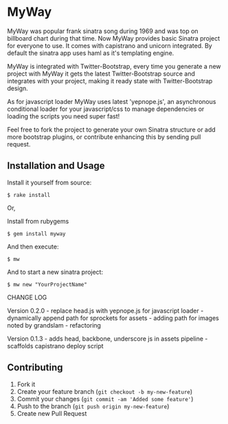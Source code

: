 # MyWay

MyWay was popular frank sinatra song during 1969 and was top on billboard chart during that time. Now MyWay
provides basic Sinatra project for everyone to use. It comes with capistrano and unicorn integrated. By
default the sinatra app uses haml as it's templating engine.

MyWay is integrated with Twitter-Bootstrap, every time you generate a new project with MyWay it gets the latest
Twitter-Bootstrap source and integrates with your project, making it ready state with Twitter-Bootstrap design.

As for javascript loader MyWay uses latest 'yepnope.js', an asynchronous conditional loader for your javascript/css to
manage dependencies or loading the scripts you need super fast!

Feel free to fork the project to generate your own Sinatra structure or add more bootstrap plugins, or contribute
enhancing this by sending pull request.

## Installation and Usage

Install it yourself from source:

    $ rake install

Or,

Install from rubygems

    $ gem install myway

And then execute:

    $ mw

And to start a new sinatra project:

    $ mw new "YourProjectName"


CHANGE LOG

Version 0.2.0
    - replace head.js with yepnope.js for javascript loader
    - dynamically append path for sprockets for assets
    - adding path for images noted by grandslam
    - refactoring

Version 0.1.3
    - adds head, backbone, underscore js in assets pipeline
    - scaffolds capistrano deploy script

## Contributing

1. Fork it
2. Create your feature branch (`git checkout -b my-new-feature`)
3. Commit your changes (`git commit -am 'Added some feature'`)
4. Push to the branch (`git push origin my-new-feature`)
5. Create new Pull Request
